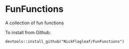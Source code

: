 # FunFunctions
 A collection of fun functions

To install from Github:
```
devtools::install_github("NickFlagleaf/FunFunctions")
```
